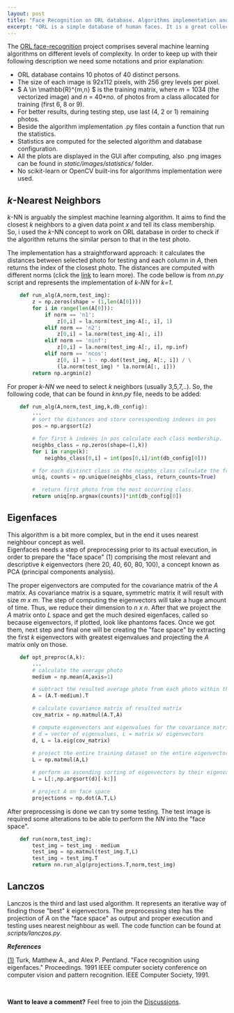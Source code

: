 ```yaml
---
layout: post
title: "Face Recognition on ORL database. Algorithms implementation and analysis."
excerpt: "ORL is a simple database of human faces. It is a great collection of data to test some recognition algorithms on and analyse their performance."
---
```


The [ORL face-recognition](https://github.com/lucianodainic/face-recognition) project comprises several machine learning algorithms on different levels of complexity. In order to keep up with their following description we need some notations and prior explanation:

- ORL database contains 10 photos of 40 distinct persons.
- The size of each image is 92x112 pixels, with 256 grey levels per pixel.
- $ A \in \mathbb{R}^{m,n} $ is the training matrix, where _m_ = 1034 (the vectorized image) and _n_ = 40*_no._ of photos from a class allocated for training (first 6, 8 or 9).
- For better results, during testing step, use last (4, 2 or 1) remaining photos.
- Beside the algorithm implementation .py files contain a function that run the statistics.
- Statistics are computed for the selected algorithm and database configuration.
- All the plots are displayed in the GUI after computing, also .png images can be found in _static/images/statistics/_ folder.
- No scikit-learn or OpenCV built-ins for algorithms implementation were used.

## _k_-Nearest Neighbors

_k_-NN is arguably the simplest machine learning algorithm. It aims to find the closest _k_ neighbors to a given data point _x_ and tell its class membership.  So, i used the _k_-NN concept to work on ORL database in order to check if the algorithm returns the similar person to that in the test photo.

The implementation has a straightforward approach: it calculates the distances between selected photo for testing and each column in _A_, then returns the index of the closest photo.
The distances are computed with different norms (click the [link](https://lucianodainic.github.io/2022/06/12/vector-norms.html) to learn more).
The code bellow is from _nn.py_ script and represents the implementation of _k-NN_ for _k=1_.

~~~python
    def run_alg(A,norm,test_img):
        z = np.zeros(shape = (1,len(A[0])))
        for i in range(len(A[0])):  
            if norm == 'n1':
                z[0,i] = la.norm(test_img-A[:, i], 1)
            elif norm == 'n2':
                z[0,i] = la.norm(test_img-A[:, i])
            elif norm == 'ninf':
                z[0,i] = la.norm(test_img-A[:, i], np.inf)
            elif norm == 'ncos':
                z[0, i] = 1 - np.dot(test_img, A[:, i]) / \
                (la.norm(test_img) * la.norm(A[:, i]))
        return np.argmin(z)
~~~

For proper _k-NN_ we need to select _k_ neighbors (usually 3,5,7,..). So, the following code, that can be found in _knn.py_ file, needs to be added:

~~~python
    def run_alg(A,norm,test_img,k,db_config):
        ...
        # sort the distances and store coressponding indexes in pos
        pos = np.argsort(z)

        # for first k indexes in pos calculate each class membership.
        neighbs_class = np.zeros(shape=(1,k))
        for i in range(k):
            neighbs_class[0,i] = int(pos[0,i]/int(db_config[0]))

        # for each distinct class in the neighbs_class calculate the frequency.
        uniq, counts = np.unique(neighbs_class, return_counts=True)

        #  return first photo from the most occurring class.
        return uniq[np.argmax(counts)]*int(db_config[0])
~~~

## Eigenfaces

This algorithm is a bit more complex, but in the end it uses nearest neighbour concept as well.  
Eigenfaces needs a step of preprocessing prior to its actual execution, in order to prepare the "face space" (1) comprising the most relevant and descriptive _k_ eigenvectors (here 20, 40, 60, 80, 100), a concept known as PCA
(principal components analysis).

The proper eigenvectors are computed for the covariance matrix of the _A_ matrix. As covariance matrix is a square, symmetric matrix it will result with size _m x m_. The step of computing the eigenvectors will take a huge amount of time. Thus, we reduce their dimension to _n x n_. After that we project the _A_ matrix onto _L_ space and get the much desired eigenfaces, called so because eigenvectors, if plotted, look like phantoms faces. Once we got them, next step and final one will be creating the "face space" by extracting the first _k_ eigenvectors with greatest eigenvalues and projecting the _A_ matrix only on those.

~~~python
    def opt_preproc(A,k):
        ...
        # calculate the average photo
        medium = np.mean(A,axis=1)

        # subtract the resulted average photo from each photo within the training dataset 
        A = (A.T-medium).T

        # calculate covariance matrix of resulted matrix 
        cov_matrix = np.matmul(A.T,A)

        # compute eigenvectors and eigenvalues for the covariance matrix
        # d = vector of eigenvalues, L = matrix w/ eigenvectors
        d, L = la.eig(cov_matrix)
        
        # project the entire training dataset on the entire eigenvectors space
        L = np.matmul(A,L)

        # perform an ascending sorting of eigenvectors by their eigenvalues and extract the last k ones backwards
        L = L[:,np.argsort(d)[-k:]]

        # project A on face space
        projections = np.dot(A.T,L)
~~~

After preprocessing is done we can try some testing. The test image is required some alterations to be able to perform the _NN_ into the "face space".

~~~python
    def run(norm,test_img):
        test_img = test_img - medium
        test_img = np.matmul(test_img.T,L)
        test_img = test_img.T
        return nn.run_alg(projections.T,norm,test_img)
~~~

## Lanczos

Lanczos is the third and last used algorithm. It represents an iterative way of finding those "best" _k_ eigenvectors. The preprocessing step has the projection of _A_ on the "face space" as output and proper execution and testing uses nearest neighbour as well. The code function can be found at _scripts/lanczos.py_.

___References___

[(1)](https://www.cin.ufpe.br/~rps/Artigos/Face%20Recognition%20Using%20Eigenfaces.pdf) Turk, Matthew A., and Alex P. Pentland. "Face recognition using eigenfaces." Proceedings. 1991 IEEE computer society conference on computer vision and pattern recognition. IEEE Computer Society, 1991.

&nbsp;

__Want to leave a comment?__ Feel free to join the [Discussions](https://github.com/lucianodainic/face-recognition/discussions/1).
